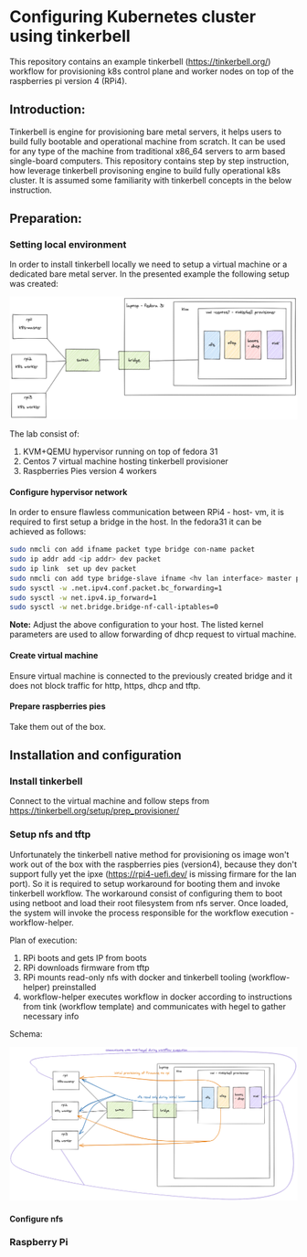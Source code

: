 # Configuring Kubernetes cluster using tinkerbell

This repository contains an example tinkerbell (https://tinkerbell.org/) workflow for provisioning k8s control plane and
worker nodes on top of the raspberries pi version 4 (RPi4). 

## Introduction:

Tinkerbell is engine for provisioning bare metal servers, it helps users to build fully bootable and
operational machine from scratch. It can be used for any type of the machine from traditional 
x86_64 servers to arm based single-board computers. This repository contains step by step instruction, how 
leverage tinkerbell provisoning engine to build fully operational k8s cluster. It is assumed some familiarity 
with tinkerbell concepts in the below instruction. 

## Preparation:
### Setting local environment
In order to install tinkerbell locally we need to setup a virtual machine or a dedicated bare metal server. 
In the presented example the following setup was created: 

![Alt text](img/tinkerbell-lab.png "lab design")

The lab consist of:
1) KVM+QEMU hypervisor running on top of fedora 31
1) Centos 7 virtual machine hosting tinkerbell provisioner
1) Raspberries Pies version 4 workers

#### Configure hypervisor network
In order to ensure flawless communication between RPi4 - host- vm, it is required to first setup a bridge 
in the host. In the fedora31 it can be achieved as follows: 
```bash
sudo nmcli con add ifname packet type bridge con-name packet
sudo ip addr add <ip addr> dev packet
sudo ip link  set up dev packet
sudo nmcli con add type bridge-slave ifname <hv lan interface> master packet
sudo sysctl -w .net.ipv4.conf.packet.bc_forwarding=1
sudo sysctl -w net.ipv4.ip_forward=1
sudo sysctl -w net.bridge.bridge-nf-call-iptables=0
```
**Note:** Adjust the above configuration to your host. The listed kernel parameters are used to allow forwarding of dhcp
request to virtual machine.

#### Create virtual machine
Ensure virtual machine is connected to the previously created bridge and it does not block traffic for http, https, dhcp and tftp. 

#### Prepare raspberries pies
Take them out of the box.

## Installation and configuration
### Install tinkerbell
Connect to the virtual machine and follow steps from https://tinkerbell.org/setup/prep_provisioner/

### Setup nfs and tftp
Unfortunately the tinkerbell native method for provisioning os image won't work out of the box with the
raspberries pies (version4), because they don't support fully yet the ipxe (https://rpi4-uefi.dev/ is missing firmare for the lan port). 
So it is required to setup workaround for booting them and invoke tinkerbell workflow. The workaround consist of configuring them to
boot using netboot and load their root filesystem from nfs server. Once loaded, the system will invoke the process responsible 
for the workflow execution - workflow-helper. 

Plan of execution:
1. RPi boots and gets IP from boots
1. RPi downloads firmware from tftp
1. RPi mounts read-only nfs with
docker and tinkerbell tooling (workflow-helper) preinstalled
1. workflow-helper executes workflow in docker according
to instructions from tink (workflow template)
and communicates with hegel to gather necessary info

Schema:

![Alt text](img/tinkerbell-rpi-workaround.png "workaround plan")

#### Configure nfs



### Raspberry Pi